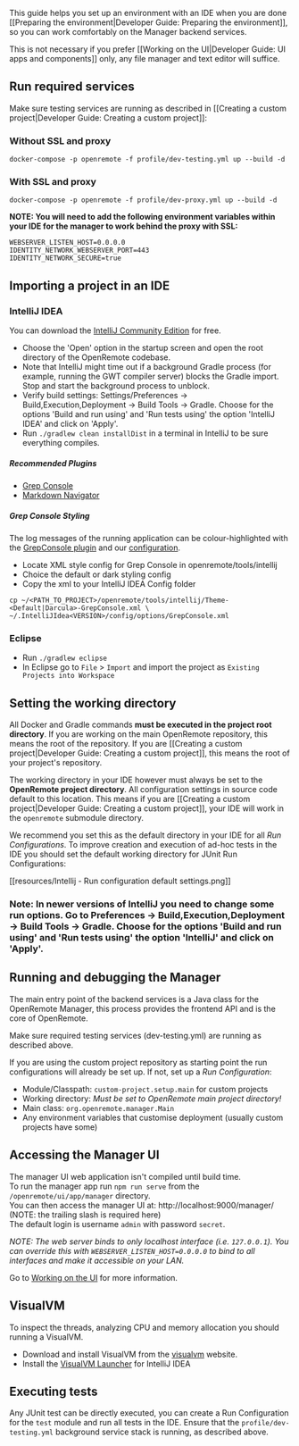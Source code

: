This guide helps you set up an environment with an IDE when you are done [[Preparing the environment|Developer Guide: Preparing the environment]], so you can work comfortably on the Manager backend services.

This is not necessary if you prefer [[Working on the UI|Developer Guide: UI apps and components]] only, any file manager and text editor will suffice.

## Run required services

Make sure testing services are running as described in [[Creating a custom project|Developer Guide: Creating a custom project]]:

### Without SSL and proxy
```
docker-compose -p openremote -f profile/dev-testing.yml up --build -d
```

### With SSL and proxy
```
docker-compose -p openremote -f profile/dev-proxy.yml up --build -d
```

**NOTE: You will need to add the following environment variables within your IDE for the manager to work behind the proxy with SSL:**

```
WEBSERVER_LISTEN_HOST=0.0.0.0
IDENTITY_NETWORK_WEBSERVER_PORT=443
IDENTITY_NETWORK_SECURE=true
```

## Importing a project in an IDE

### IntelliJ IDEA

You can download the [IntelliJ Community Edition](https://www.jetbrains.com/idea/download/) for free.

- Choose the 'Open' option in the startup screen and open the root directory of the OpenRemote codebase.
- Note that IntelliJ might time out if a background Gradle process (for example, running the GWT compiler server) blocks the Gradle import. Stop and start the background process to unblock.
- Verify build settings: Settings/Preferences -> Build,Execution,Deployment -> Build Tools -> Gradle. Choose for the options 'Build and run using' and 'Run tests using' the option 'IntelliJ IDEA' and click on 'Apply'.
- Run `./gradlew clean installDist` in a terminal in IntelliJ to be sure everything compiles.

##### Recommended Plugins
- [Grep Console](https://plugins.jetbrains.com/plugin/7125-grep-console)
- [Markdown Navigator](https://plugins.jetbrains.com/plugin/7896-markdown-navigator)

##### Grep Console Styling
The log messages of the running application can be colour-highlighted with the [GrepConsole plugin](https://plugins.jetbrains.com/plugin/7125-grep-console) and our [configuration](https://github.com/openremote/openremote/tree/master/tools/intellij).

- Locate XML style config for Grep Console in openremote/tools/intellij
- Choice the default or dark styling config
- Copy the xml to your IntelliJ IDEA Config folder 

```
cp ~/<PATH_TO_PROJECT>/openremote/tools/intellij/Theme-<Default|Darcula>-GrepConsole.xml \
~/.IntelliJIdea<VERSION>/config/options/GrepConsole.xml
```

### Eclipse

- Run `./gradlew eclipse`
- In Eclipse go to `File` > `Import` and import the project as `Existing Projects into Workspace`

## Setting the working directory

All Docker and Gradle commands **must be executed in the project root directory**. If you are working on the main OpenRemote repository, this means the root of the repository. If you are [[Creating a custom project|Developer Guide: Creating a custom project]], this means the root of your project's repository.

The working directory in your IDE however must always be set to the **OpenRemote project directory**. All configuration settings in source code default to this location. This means if you are [[Creating a custom project|Developer Guide: Creating a custom project]], your IDE will work in the `openremote` submodule directory.

We recommend you set this as the default directory in your IDE for all *Run Configurations*. To improve creation and execution of ad-hoc tests in the IDE you should set the default working directory for JUnit Run Configurations:

[[resources/Intellij - Run configuration default settings.png]]

### Note: In newer versions of IntelliJ you need to change some run options. Go to Preferences -> Build,Execution,Deployment -> Build Tools -> Gradle. Choose for the options 'Build and run using' and 'Run tests using' the option 'IntelliJ' and click on 'Apply'.

## Running and debugging the Manager

The main entry point of the backend services is a Java class for the OpenRemote Manager, this process provides the frontend API and is the core of OpenRemote.

Make sure required testing services (dev-testing.yml) are running as described above.

If you are using the custom project repository as starting point the run configurations will already be set up. If not, set up a *Run Configuration*:

- Module/Classpath: `custom-project.setup.main` for custom projects
- Working directory: *Must be set to OpenRemote main project directory!*
- Main class: `org.openremote.manager.Main`
- Any environment variables that customise deployment (usually custom projects have some)

## Accessing the Manager UI
The manager UI web application isn't compiled until build time. \
To run the manager app run `npm run serve` from the `/openremote/ui/app/manager` directory.\
You can then access the manager UI at: http://localhost:9000/manager/ (NOTE: the trailing slash is required here) \
The default login is username `admin` with password `secret`.

*NOTE: The web server binds to only localhost interface (i.e. `127.0.0.1`). You can override this with `WEBSERVER_LISTEN_HOST=0.0.0.0` to bind to all interfaces and make it accessible on your LAN.*

Go to [Working on the UI](https://github.com/openremote/openremote/wiki/Developer-Guide%3A-UI-apps-and-components#working-on-an-app-eg-manager-ui) for more information.

## VisualVM
To inspect the threads, analyzing CPU and memory allocation you should running a VisualVM.

- Download and install VisualVM from the [visualvm](https://visualvm.github.io/) website.
- Install the [VisualVM Launcher](https://plugins.jetbrains.com/plugin/7115-visualvm-launcher) for IntelliJ IDEA

## Executing tests

Any JUnit test can be directly executed, you can create a Run Configuration for the `test` module and run all tests in the IDE. Ensure that the `profile/dev-testing.yml` background service stack is running, as described above.
